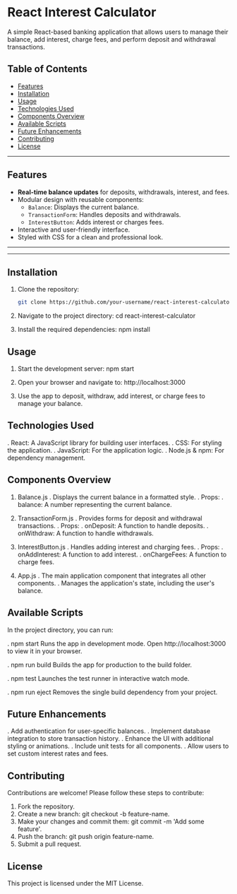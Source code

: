 # React Interest Calculator

A simple React-based banking application that allows users to manage their balance, add interest, charge fees, and perform deposit and withdrawal transactions.

## Table of Contents

- [Features](#features)
- [Installation](#installation)
- [Usage](#usage)
- [Technologies Used](#technologies-used)
- [Components Overview](#components-overview)
- [Available Scripts](#available-scripts)
- [Future Enhancements](#future-enhancements)
- [Contributing](#contributing)
- [License](#license)

---

## Features

- **Real-time balance updates** for deposits, withdrawals, interest, and fees.
- Modular design with reusable components:
  - `Balance`: Displays the current balance.
  - `TransactionForm`: Handles deposits and withdrawals.
  - `InterestButton`: Adds interest or charges fees.
- Interactive and user-friendly interface.
- Styled with CSS for a clean and professional look.

---


---

## Installation

1. Clone the repository:
   ```bash
   git clone https://github.com/your-username/react-interest-calculator.git

2. Navigate to the project directory:
    cd react-interest-calculator

3. Install the required dependencies:
    npm install

## Usage
1. Start the development server:
    npm start

2. Open your browser and navigate to:
    http://localhost:3000

3. Use the app to deposit, withdraw, add interest, or charge fees to manage your balance.

## Technologies Used
. React: A JavaScript library for building user interfaces.
. CSS: For styling the application.
. JavaScript: For the application logic.
. Node.js & npm: For dependency management.

## Components Overview
1. Balance.js
. Displays the current balance in a formatted style.
. Props:
    . balance: A number representing the current balance.

2. TransactionForm.js
. Provides forms for deposit and withdrawal transactions.
. Props:
    . onDeposit: A function to handle deposits.
    . onWithdraw: A function to handle withdrawals.

3. InterestButton.js
. Handles adding interest and charging fees.
. Props:
    . onAddInterest: A function to add interest.
    . onChargeFees: A function to charge fees.

4. App.js
. The main application component that integrates all other components.
. Manages the application's state, including the user's balance.

## Available Scripts
In the project directory, you can run:

. npm start
Runs the app in development mode. Open http://localhost:3000 to view it in your browser.

. npm run build
Builds the app for production to the build folder.

. npm test
Launches the test runner in interactive watch mode.

. npm run eject
Removes the single build dependency from your project.

## Future Enhancements
.   Add authentication for user-specific balances.
.   Implement database integration to store transaction history.
.   Enhance the UI with additional styling or animations.
.   Include unit tests for all components.
.   Allow users to set custom interest rates and fees.

## Contributing
Contributions are welcome! Please follow these steps to contribute:
1. Fork the repository.
2. Create a new branch: git checkout -b feature-name.
3. Make your changes and commit them: git commit -m 'Add some feature'.
4. Push the branch: git push origin feature-name.
5. Submit a pull request.

## License
This project is licensed under the MIT License. 

